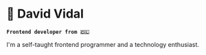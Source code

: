 # 👾 David Vidal

**`Frontend developer from 🇨🇱`**

I'm a self-taught frontend programmer and a technology enthusiast.
